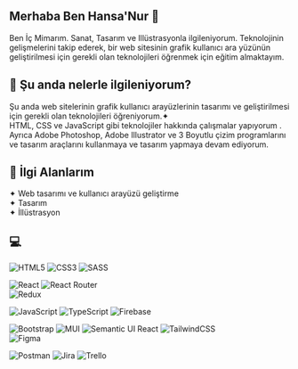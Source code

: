 ## Merhaba Ben Hansa'Nur 🌠 
Ben İç Mimarım. Sanat, Tasarım ve Illüstrasyonla ilgileniyorum. Teknolojinin gelişmelerini takip ederek, bir web sitesinin grafik kullanıcı ara yüzünün geliştirilmesi için gerekli olan teknolojileri öğrenmek için eğitim almaktayım. <br>
## 🔭 Şu anda nelerle ilgileniyorum? <br>
Şu anda web sitelerinin grafik kullanıcı arayüzlerinin tasarımı ve geliştirilmesi için gerekli olan teknolojileri öğreniyorum.✦ <br>
HTML, CSS ve JavaScript gibi teknolojiler hakkında çalışmalar yapıyorum . Ayrıca Adobe Photoshop, Adobe Illustrator ve 3 Boyutlu çizim programlarını ve tasarım araçlarını kullanmaya ve tasarım yapmaya devam ediyorum.<br>
## 🚀 İlgi Alanlarım
✦ Web tasarımı ve kullanıcı arayüzü geliştirme<br>
✦ Tasarım<br>
✦ İllüstrasyon

## 💻
![HTML5](https://img.shields.io/badge/html5-%23E34F26.svg?style=for-the-badge&logo=html5&logoColor=white) 
![CSS3](https://img.shields.io/badge/css3-%231572B6.svg?style=for-the-badge&logo=css3&logoColor=white) 
![SASS](https://img.shields.io/badge/SASS-hotpink.svg?style=for-the-badge&logo=SASS&logoColor=white) </br>

![React](https://img.shields.io/badge/react-%2320232a.svg?style=for-the-badge&logo=react&logoColor=%2361DAFB) 
![React Router](https://img.shields.io/badge/React_Router-CA4245?style=for-the-badge&logo=react-router&logoColor=white)  
![Redux](https://img.shields.io/badge/redux-%23593d88.svg?style=for-the-badge&logo=redux&logoColor=white) </br>

![JavaScript](https://img.shields.io/badge/javascript-%23323330.svg?style=for-the-badge&logo=javascript&logoColor=%23F7DF1E) 
![TypeScript](https://img.shields.io/badge/typescript-%23007ACC.svg?style=for-the-badge&logo=typescript&logoColor=white) 
![Firebase](https://img.shields.io/badge/firebase-%23039BE5.svg?style=for-the-badge&logo=firebase) </br>


![Bootstrap](https://img.shields.io/badge/bootstrap-%23563D7C.svg?style=for-the-badge&logo=bootstrap&logoColor=white) 
![MUI](https://img.shields.io/badge/MUI-%230081CB.svg?style=for-the-badge&logo=material-ui&logoColor=white) 
![Semantic UI React](https://img.shields.io/badge/Semantic%20UI%20React-%2335BDB2.svg?style=for-the-badge&logo=SemanticUIReact&logoColor=white)
![TailwindCSS](https://img.shields.io/badge/tailwindcss-%2338B2AC.svg?style=for-the-badge&logo=tailwind-css&logoColor=white) 	
![Figma](https://img.shields.io/badge/figma-%23F24E1E.svg?style=for-the-badge&logo=figma&logoColor=white) </br>


![Postman](https://img.shields.io/badge/Postman-FF6C37?style=for-the-badge&logo=postman&logoColor=white) 
![Jira](https://img.shields.io/badge/jira-%230A0FFF.svg?style=for-the-badge&logo=jira&logoColor=white) 
![Trello](https://img.shields.io/badge/Trello-%23026AA7.svg?style=for-the-badge&logo=Trello&logoColor=white) <br><br><br><br>





















<!--
**HansaNur/HansaNur** is a ✨ _special_ ✨ repository because its `README.md` (this file) appears on your GitHub profile.
Ayrıca, online çalışma sistemlerine karşı büyük bir ilgi duyuyorum.
Here are some ideas to get you started:

- 🔭 I’m currently working on ...
- 🌱 I’m currently learning ...
- 👯 I’m looking to collaborate on ...
- 🤔 I’m looking for help with ...
- 💬 Ask me about ...
- 📫 How to reach me: ...
- 😄 Pronouns: ...
- ⚡ Fun fact: ...

<img src="https://media.giphy.com/media/YPJ5gi3MZzSjhtQTIk/giphy.gif" width="90px"/> ![Typing SVG](https://readme-typing-svg.herokuapp.com?font=DynaPuff&size=32&center=true&duration=8000&pause=400&color=7027A0&width=750&height=100&lines=I'm+Habibe+🌎) 


![Typing SVG](https://readme-typing-svg.herokuapp.com?font=Kalam&size=32&center=true&duration=6000&pause=10000&color=FF4848&width=900&height=90&lines=I'm+Frontend+Developer+especially+interested+in+React+and+React+Native)



 ![Typing SVG](https://readme-typing-svg.herokuapp.com?font=Dancing+Script&size=30&duration=9000&pause=1500&color=9AB3F5&width=900&height=90&lines=✨+Welcome+to+my+Github+Profile+✨) 

## 💫 About Me:
![Typing SVG](https://readme-typing-svg.herokuapp.com?font=Kalam&size=24&duration=6000&pause=30000&color=F8E1F4&width=1200&height=40&lines=👩+I'm+improving+my+skills+and+knowledge+as+a+Frontend+Developer.)

![Typing SVG](https://readme-typing-svg.herokuapp.com?font=Kalam&size=24&duration=6000&pause=30000&color=F8E1F4&width=1300&height=40&lines=🕴+I'm+deepening+my+knowledge+of+various+Frontend+technologies+while+also+continuing+to+explore+React+and+React+Native)

![Typing SVG](https://readme-typing-svg.herokuapp.com?font=Kalam&size=24&duration=6000&pause=30000&color=F8E1F4&width=1200&height=40&lines=🎩+I’m+looking+to+collaborate+on+interesting+projects+and+startups)

![Typing SVG](https://readme-typing-svg.herokuapp.com?font=Kalam&size=22&duration=6000&pause=30000&color=F8E1F4&width=1200&height=60&lines=📫+How+to+reach+me:👇🏻👇🏻👇🏻)
### 🪧 habibe.ce1996@gmail.com <br><br><br>
 

## 🌐 Socials:
 [![LinkedIn](https://img.shields.io/badge/LinkedIn-%230077B5.svg?logo=linkedin&logoColor=white)](https://www.linkedin.com/in/habibe-b-7427a4248/)
 </br>  </br><br><br><br>


## 💻 Tech Stack:
![HTML5](https://img.shields.io/badge/html5-%23E34F26.svg?style=for-the-badge&logo=html5&logoColor=white) 
![CSS3](https://img.shields.io/badge/css3-%231572B6.svg?style=for-the-badge&logo=css3&logoColor=white) 
![SASS](https://img.shields.io/badge/SASS-hotpink.svg?style=for-the-badge&logo=SASS&logoColor=white) </br>

![React](https://img.shields.io/badge/react-%2320232a.svg?style=for-the-badge&logo=react&logoColor=%2361DAFB) 
![React Router](https://img.shields.io/badge/React_Router-CA4245?style=for-the-badge&logo=react-router&logoColor=white) 
![React Native](https://img.shields.io/badge/react_native-%2320232a.svg?style=for-the-badge&logo=react&logoColor=%2361DAFB) 
![Redux](https://img.shields.io/badge/redux-%23593d88.svg?style=for-the-badge&logo=redux&logoColor=white) </br>

![JavaScript](https://img.shields.io/badge/javascript-%23323330.svg?style=for-the-badge&logo=javascript&logoColor=%23F7DF1E) 
![TypeScript](https://img.shields.io/badge/typescript-%23007ACC.svg?style=for-the-badge&logo=typescript&logoColor=white) 
![Firebase](https://img.shields.io/badge/firebase-%23039BE5.svg?style=for-the-badge&logo=firebase) </br>


![Bootstrap](https://img.shields.io/badge/bootstrap-%23563D7C.svg?style=for-the-badge&logo=bootstrap&logoColor=white) 
![MUI](https://img.shields.io/badge/MUI-%230081CB.svg?style=for-the-badge&logo=material-ui&logoColor=white) 
![Semantic UI React](https://img.shields.io/badge/Semantic%20UI%20React-%2335BDB2.svg?style=for-the-badge&logo=SemanticUIReact&logoColor=white)
![TailwindCSS](https://img.shields.io/badge/tailwindcss-%2338B2AC.svg?style=for-the-badge&logo=tailwind-css&logoColor=white) 	
![Figma](https://img.shields.io/badge/figma-%23F24E1E.svg?style=for-the-badge&logo=figma&logoColor=white) </br>


![Postman](https://img.shields.io/badge/Postman-FF6C37?style=for-the-badge&logo=postman&logoColor=white) 
![Jira](https://img.shields.io/badge/jira-%230A0FFF.svg?style=for-the-badge&logo=jira&logoColor=white) 
![Trello](https://img.shields.io/badge/Trello-%23026AA7.svg?style=for-the-badge&logo=Trello&logoColor=white) <br><br><br><br>




<details>
  <summary>More👇🏻</summary>


### 📊 GitHub Stats:
![](https://github-readme-stats.vercel.app/api?username=habibecee&theme=radical&hide_border=false&include_all_commits=true&count_private=true)<br/>
![](https://github-readme-streak-stats.herokuapp.com/?user=habibecee&theme=radical&hide_border=false)<br/>
![](https://github-readme-stats.vercel.app/api/top-langs/?username=habibecee&theme=radical&hide_border=false&include_all_commits=true&count_private=true&layout=compact)


### 🏆 GitHub Trophies
![](https://github-profile-trophy.vercel.app/?username=habibecee&theme=radical&no-frame=false&no-bg=true&margin-w=4)

### ✍️ Random Dev Quote
![](https://quotes-github-readme.vercel.app/api?type=horizontal&theme=radical)

---
[![](https://visitcount.itsvg.in/api?id=habibecee&icon=0&color=0)](https://visitcount.itsvg.in)


</details> <br><br><br><br>



![Typing SVG](https://readme-typing-svg.herokuapp.com?font=Inspiration+Code&size=21&duration=6000&pause=200&color=FFED00&width=550&height=45&lines=🧙+Have+a+good+day+🧙)
<br><br>

-->
